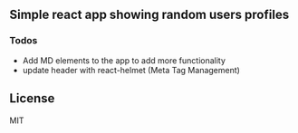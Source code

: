 
## Simple react app showing random users profiles

### Todos

- Add MD elements to the app to add more functionality
- update header with react-helmet (Meta Tag Management)

## License

MIT
